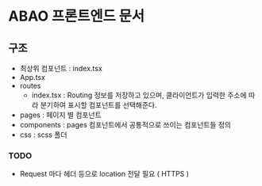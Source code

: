 # ABAO 프론트엔드 문서

## 구조

* 최상위 컴포넌트 : index.tsx
* App.tsx
* routes
  * index.tsx : Routing 정보를 저장하고 있으며, 클라이언트가 입력한 주소에 따라 분기하여 표시할 컴포넌트를 선택해준다.
* pages : 페이지 별 컴포넌트
* components : pages 컴포넌트에서 공통적으로 쓰이는 컴포넌트들 정의
* css : scss 폴더

### TODO
- Request 마다 헤더 등으로 location 전달 필요 ( HTTPS ) 